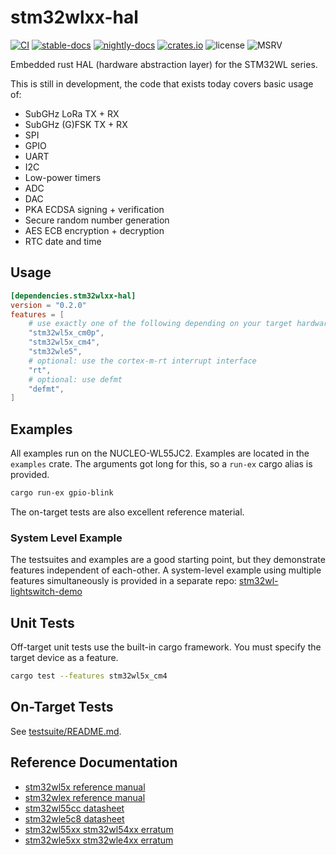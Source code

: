# stm32wlxx-hal

[![CI](https://github.com/stm32-rs/stm32wlxx-hal/workflows/CI/badge.svg)](https://github.com/stm32-rs/stm32wlxx-hal/actions?query=branch%3Amain)
[![stable-docs](https://img.shields.io/badge/docs-stable-blue)](https://docs.rs/stm32wlxx-hal/)
[![nightly-docs](https://img.shields.io/badge/docs-nightly-blue)](https://stm32-rs.github.io/stm32wlxx-hal/stm32wlxx_hal/index.html)
[![crates.io](https://img.shields.io/crates/v/stm32wlxx-hal.svg)](https://crates.io/crates/stm32wlxx-hal)
![license](https://img.shields.io/crates/l/stm32wlxx-hal?color=black)
![MSRV](https://img.shields.io/badge/MSRV-1.56-informational?color=purple)

Embedded rust HAL (hardware abstraction layer) for the STM32WL series.

This is still in development, the code that exists today covers basic usage of:

* SubGHz LoRa TX + RX
* SubGHz (G)FSK TX + RX
* SPI
* GPIO
* UART
* I2C
* Low-power timers
* ADC
* DAC
* PKA ECDSA signing + verification
* Secure random number generation
* AES ECB encryption + decryption
* RTC date and time

## Usage

```toml
[dependencies.stm32wlxx-hal]
version = "0.2.0"
features = [
    # use exactly one of the following depending on your target hardware
    "stm32wl5x_cm0p",
    "stm32wl5x_cm4",
    "stm32wle5",
    # optional: use the cortex-m-rt interrupt interface
    "rt",
    # optional: use defmt
    "defmt",
]
```

## Examples

All examples run on the NUCLEO-WL55JC2. Examples are located in the `examples` crate. The arguments got long for this, so a `run-ex` cargo alias is provided.

```bash
cargo run-ex gpio-blink
```

The on-target tests are also excellent reference material.

### System Level Example

The testsuites and examples are a good starting point, but they demonstrate features independent of each-other. A system-level example using multiple features simultaneously is provided in a separate repo: [stm32wl-lightswitch-demo](https://github.com/newAM/stm32wl-lightswitch-demo)

## Unit Tests

Off-target unit tests use the built-in cargo framework. You must specify the target device as a feature.

```bash
cargo test --features stm32wl5x_cm4
```

## On-Target Tests

See [testsuite/README.md](testsuite/README.md).

## Reference Documentation

* [stm32wl5x reference manual](https://www.st.com/resource/en/reference_manual/rm0453-stm32wl5x-advanced-armbased-32bit-mcus-with-subghz-radio-solution-stmicroelectronics.pdf)
* [stm32wlex reference manual](https://www.st.com/resource/en/reference_manual/rm0461-stm32wlex-advanced-armbased-32bit-mcus-with-subghz-radio-solution-stmicroelectronics.pdf)
* [stm32wl55cc datasheet](https://www.st.com/resource/en/datasheet/stm32wl55cc.pdf)
* [stm32wle5c8 datasheet](https://www.st.com/resource/en/datasheet/stm32wle5c8.pdf)
* [stm32wl55xx stm32wl54xx erratum](https://www.st.com/resource/en/errata_sheet/es0500-stm32wl55xx-stm32wl54xx-device-errata-stmicroelectronics.pdf)
* [stm32wle5xx stm32wle4xx erratum](https://www.st.com/resource/en/errata_sheet/es0506-stm32wle5xx-stm32wle4xx-device-errata-stmicroelectronics.pdf)
